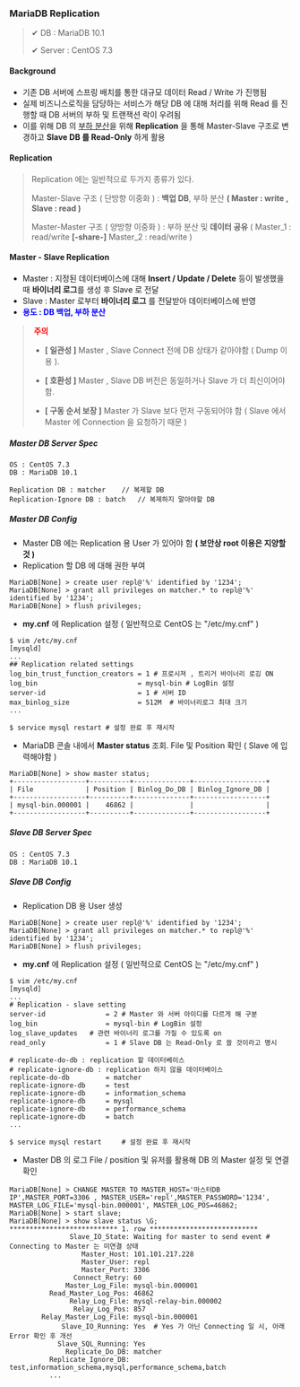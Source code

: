 ### MariaDB Replication

>✔ DB : MariaDB 10.1
>
>✔ Server : CentOS 7.3



#### Background

- 기존 DB 서버에 스프링 배치를 통한 대규모 데이터 Read / Write 가 진행됨
- 실제 비즈니스로직을 담당하는 서비스가 해당 DB 에 대해 처리를 위해 Read 를 진행할 때 DB 서버의 부하 및 트랜잭션 락이 우려됨
- 이를 위해 DB 의 <u>부하 분산</u>을 위해 **Replication** 을 통해 Master-Slave 구조로 변경하고 **Slave DB 를 Read-Only** 하게 활용



#### Replication

> Replication 에는 일반적으로 두가지 종류가 있다.
>
> Master-Slave 구조 ( 단방향 이중화 ) : **백업 DB**, 부하 분산 **( Master : write , Slave : read )**
>
> Master-Master 구조 ( 양방향 이중화 ) : 부하 분산 및 **데이터 공유** ( Master_1 : read/write **[-share-]** Master_2 : read/write )



#### Master - Slave Replication

- Master : 지정된 데이터베이스에 대해 **Insert / Update / Delete** 등이 발생했을 때 **바이너리 로그**를 생성 후 Slave 로 전달
- Slave : Master 로부터 **바이너리 로그** 를 전달받아 데이터베이스에 반영
- **<span style="color: blue">용도 : DB 백업, 부하 분산</span>**

> <span style="color: red"> **주의** </span>
>
> - **[ 일관성 ]** Master , Slave Connect 전에 DB 상태가 같아야함 ( Dump 이용 ). 
>
> - **[ 호환성 ]** Master , Slave DB 버전은 동일하거나 Slave 가 더 최신이어야 함. 
> - **[ 구동 순서 보장 ]** Master 가 Slave 보다 먼저 구동되어야 함 ( Slave 에서 Master 에 Connection 을 요청하기 때문 ) 

##### Master DB Server Spec

~~~
OS : CentOS 7.3
DB : MariaDB 10.1

Replication DB : matcher	// 복제할 DB
Replication-Ignore DB : batch	// 복제하지 말아야할 DB
~~~

##### Master DB Config

- Master DB 에는 Replication 용 User 가 있어야 함 **( 보안상 root 이용은 지양할 것 )**
- Replication 할 DB 에 대해 권한 부여

~~~mariadb
MariaDB[None] > create user repl@'%' identified by '1234';
MariaDB[None] > grant all privileges on matcher.* to repl@'%' identified by '1234';
MariaDB[None] > flush privileges;
~~~

- **my.cnf** 에 Replication 설정 ( 일반적으로 CentOS 는 "/etc/my.cnf" )

~~~shell
$ vim /etc/my.cnf
[mysqld]
...
## Replication related settings
log_bin_trust_function_creators = 1	# 프로시져 , 트리거 바이너리 로깅 ON
log_bin                         = mysql-bin	# LogBin 설정
server-id                       = 1	# 서버 ID 
max_binlog_size                 = 512M	# 바이너리로그 최대 크기
...

$ service mysql restart	# 설정 완료 후 재시작
~~~

- MariaDB 콘솔 내에서 **Master status** 조회. File 및 Position 확인 ( Slave 에 입력해야함 )

~~~mariadb
MariaDB[None] > show master status;
+------------------+----------+--------------+------------------+
| File             | Position | Binlog_Do_DB | Binlog_Ignore_DB |
+------------------+----------+--------------+------------------+
| mysql-bin.000001 |    46862 |              |                  |
+------------------+----------+--------------+------------------+
~~~

##### Slave DB Server Spec

~~~
OS : CentOS 7.3
DB : MariaDB 10.1
~~~

##### Slave DB Config

- Replication DB 용 User 생성

~~~mariadb
MariaDB[None] > create user repl@'%' identified by '1234';
MariaDB[None] > grant all privileges on matcher.* to repl@'%' identified by '1234';
MariaDB[None] > flush privileges;
~~~

- **my.cnf** 에 Replication 설정 ( 일반적으로 CentOS 는 "/etc/my.cnf" )

~~~shell
$ vim /etc/my.cnf
[mysqld]
...
# Replication - slave setting
server-id               = 2	# Master 와 서버 아이디를 다르게 해 구분 
log_bin                 = mysql-bin	# LogBin 설정
log_slave_updates	# 관련 바이너리 로그를 가질 수 있도록 on
read_only               = 1	# Slave DB 는 Read-Only 로 쓸 것이라고 명시

# replicate-do-db : replication 할 데이터베이스 
# replicate-ignore-db : replication 하지 않을 데이터베이스
replicate-do-db         = matcher
replicate-ignore-db     = test
replicate-ignore-db     = information_schema
replicate-ignore-db     = mysql
replicate-ignore-db     = performance_schema
replicate-ignore-db     = batch
...

$ service mysql restart 	# 설정 완료 후 재시작
~~~

- Master DB 의 로그 File / position 및 유저를 활용해 DB 의 Master 설정 및 연결 확인

~~~mariadb
MariaDB[None] > CHANGE MASTER TO MASTER_HOST='마스터DB IP',MASTER_PORT=3306 , MASTER_USER='repl',MASTER_PASSWORD='1234', MASTER_LOG_FILE='mysql-bin.000001', MASTER_LOG_POS=46862;
MariaDB[None] > start slave;
MariaDB[None] > show slave status \G;
*************************** 1. row ***************************
               Slave_IO_State: Waiting for master to send event	# Connecting to Master 는 미연결 상태
                  Master_Host: 101.101.217.228
                  Master_User: repl
                  Master_Port: 3306
                Connect_Retry: 60
              Master_Log_File: mysql-bin.000001
          Read_Master_Log_Pos: 46862
               Relay_Log_File: mysql-relay-bin.000002
                Relay_Log_Pos: 857
        Relay_Master_Log_File: mysql-bin.000001
             Slave_IO_Running: Yes 	# Yes 가 아닌 Connecting 일 시, 아래 Error 확인 후 개선
            Slave_SQL_Running: Yes
              Replicate_Do_DB: matcher
          Replicate_Ignore_DB: test,information_schema,mysql,performance_schema,batch
          ...
~~~


